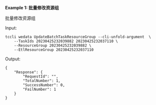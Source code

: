 **Example 1: 批量修改资源组**

批量修改资源组

Input: 

```
tccli wedata UpdateBatchTaskResourceGroup --cli-unfold-argument  \
    --TaskIds 20230425232039882 20230425232037110 \
    --ResourceGroup 20230425232039882 \
    --EtlResourceGroup 20230425232037110
```

Output: 
```
{
    "Response": {
        "RequestId": "",
        "TotalNumber": 1,
        "SuccessNumber": 0,
        "FailNumber": 1
    }
}
```

